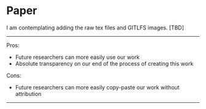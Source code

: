 # Paper

I am contemplating adding the raw tex files and GITLFS images. [TBD]

----

Pros: 

* Future researchers can more easily use our work
* Absolute transparency on our end of the process of creating this work

Cons:

* Future researchers can more easily copy-paste our work without attribution

---
